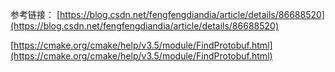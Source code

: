 参考链接：
[https://blog.csdn.net/fengfengdiandia/article/details/86688520](https://blog.csdn.net/fengfengdiandia/article/details/86688520)

[https://cmake.org/cmake/help/v3.5/module/FindProtobuf.html](https://cmake.org/cmake/help/v3.5/module/FindProtobuf.html)
